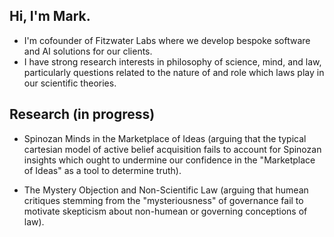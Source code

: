 ## Hi, I'm Mark. 

- I'm cofounder of Fitzwater Labs where we develop bespoke software and AI solutions for our clients.
- I have strong research interests in philosophy of science, mind, and law, particularly questions related to the nature of and role which laws play in our scientific theories.

## Research (in progress)
- Spinozan Minds in the Marketplace of Ideas (arguing that the typical cartesian model of active belief acquisition fails to account for Spinozan insights which ought to undermine our confidence in the "Marketplace of Ideas" as a tool to determine truth).

- The Mystery Objection and Non-Scientific Law (arguing that humean critiques stemming from the "mysteriousness" of governance fail to motivate skepticism about non-humean or governing conceptions of law). 
  
